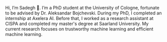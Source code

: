 Hi, I’m Sadegh 👋. I’m a PhD student at the University of Cologne, fortunate to be advised by Dr. Aleksandar Bojchevski. During my PhD, I completed an internship at Axelera AI. Before that, I worked as a research assistant at CISPA and completed my master's degree at Saarland University.
My current research focuses on trustworthy machine learning and efficient machine learning.

